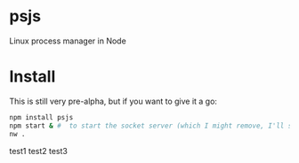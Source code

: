 psjs
===

Linux process manager in Node

# Install

This is still very pre-alpha, but if you want to give it a go:

```bash
npm install psjs
npm start & #  to start the socket server (which I might remove, I'll see)
nw .
```
test1
test2
test3
